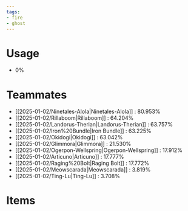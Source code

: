 ```yaml
---
tags:
- fire
- ghost
---
```

# Usage
- 0%
# Teammates
- [[2025-01-02/Ninetales-Alola|Ninetales-Alola]] : 80.953%
- [[2025-01-02/Rillaboom|Rillaboom]] : 64.204%
- [[2025-01-02/Landorus-Therian|Landorus-Therian]] : 63.757%
- [[2025-01-02/Iron%20Bundle|Iron Bundle]] : 63.225%
- [[2025-01-02/Okidogi|Okidogi]] : 63.042%
- [[2025-01-02/Glimmora|Glimmora]] : 21.530%
- [[2025-01-02/Ogerpon-Wellspring|Ogerpon-Wellspring]] : 17.912%
- [[2025-01-02/Articuno|Articuno]] : 17.777%
- [[2025-01-02/Raging%20Bolt|Raging Bolt]] : 17.772%
- [[2025-01-02/Meowscarada|Meowscarada]] : 3.819%
- [[2025-01-02/Ting-Lu|Ting-Lu]] : 3.708%
# Items